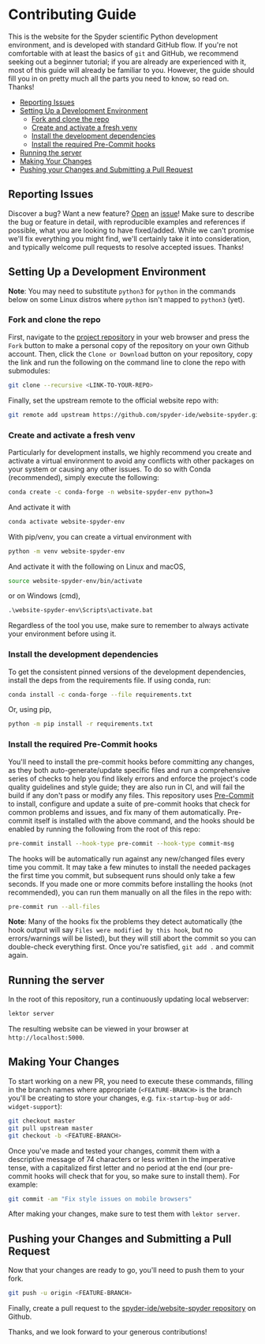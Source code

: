 # Contributing Guide

This is the website for the Spyder scientific Python development environment, and is developed with standard GitHub flow.
If you're not comfortable with at least the basics of ``git`` and GitHub, we recommend seeking out a beginner tutorial; if you are already are experienced with it, most of this guide will already be familiar to you.
However, the guide should fill you in on pretty much all the parts you need to know, so read on.
Thanks!



<!-- markdownlint-disable -->
<!-- START doctoc generated TOC please keep comment here to allow auto update -->
<!-- DON'T EDIT THIS SECTION, INSTEAD RE-RUN doctoc TO UPDATE -->

- [Reporting Issues](#reporting-issues)
- [Setting Up a Development Environment](#setting-up-a-development-environment)
  - [Fork and clone the repo](#fork-and-clone-the-repo)
  - [Create and activate a fresh venv](#create-and-activate-a-fresh-venv)
  - [Install the development dependencies](#install-the-development-dependencies)
  - [Install the required Pre-Commit hooks](#install-the-required-pre-commit-hooks)
- [Running the server](#running-the-server)
- [Making Your Changes](#making-your-changes)
- [Pushing your Changes and Submitting a Pull Request](#pushing-your-changes-and-submitting-a-pull-request)

<!-- END doctoc generated TOC please keep comment here to allow auto update -->
<!-- markdownlint-restore -->



## Reporting Issues

Discover a bug?
Want a new feature?
[Open](https://github.com/spyder-ide/website-spyder/issues/new/choose) an [issue](https://github.com/spyder-ide/website-spyder/issues)!
Make sure to describe the bug or feature in detail, with reproducible examples and references if possible, what you are looking to have fixed/added.
While we can't promise we'll fix everything you might find, we'll certainly take it into consideration, and typically welcome pull requests to resolve accepted issues.
Thanks!



## Setting Up a Development Environment

**Note**: You may need to substitute ``python3`` for ``python`` in the commands below on some Linux distros where ``python`` isn't mapped to ``python3`` (yet).

### Fork and clone the repo

First, navigate to the [project repository](https://github.com/spyder-ide/website-spyder) in your web browser and press the ``Fork`` button to make a personal copy of the repository on your own Github account.
Then, click the ``Clone or Download`` button on your repository, copy the link and run the following on the command line to clone the repo with submodules:

```bash
git clone --recursive <LINK-TO-YOUR-REPO>
```

Finally, set the upstream remote to the official website repo with:

```bash
git remote add upstream https://github.com/spyder-ide/website-spyder.git
```


### Create and activate a fresh venv

Particularly for development installs, we highly recommend you create and activate a virtual environment to avoid any conflicts with other packages on your system or causing any other issues.
To do so with Conda (recommended), simply execute the following:

```bash
conda create -c conda-forge -n website-spyder-env python=3
```

And activate it with

```bash
conda activate website-spyder-env
```

With pip/venv, you can create a virtual environment with

```bash
python -m venv website-spyder-env
```

And activate it with the following on Linux and macOS,

```bash
source website-spyder-env/bin/activate
```

or on Windows (cmd),

```cmd
.\website-spyder-env\Scripts\activate.bat
```

Regardless of the tool you use, make sure to remember to always activate your environment before using it.


### Install the development dependencies

To get the consistent pinned versions of the development dependencies, install the deps from the requirements file.
If using conda, run:

```bash
conda install -c conda-forge --file requirements.txt
```

Or, using pip,

```bash
python -m pip install -r requirements.txt
```


### Install the required Pre-Commit hooks

You'll need to install the pre-commit hooks before committing any changes, as they both auto-generate/update specific files and run a comprehensive series of checks to help you find likely errors and enforce the project's code quality guidelines and style guide; they are also run in CI, and will fail the build if any don't pass or modify any files.
This repository uses [Pre-Commit](https://pre-commit.com/) to install, configure and update a suite of pre-commit hooks that check for common problems and issues, and fix many of them automatically.
Pre-commit itself is installed with the above command, and the hooks should be enabled by running the following from the root of this repo:

```bash
pre-commit install --hook-type pre-commit --hook-type commit-msg
```

The hooks will be automatically run against any new/changed files every time you commit.
It may take a few minutes to install the needed packages the first time you commit, but subsequent runs should only take a few seconds.
If you made one or more commits before installing the hooks (not recommended), you can run them manually on all the files in the repo with:

```bash
pre-commit run --all-files
```

**Note**: Many of the hooks fix the problems they detect automatically (the hook output will say ``Files were modified by this hook``, but no errors/warnings will be listed), but they will still abort the commit so you can double-check everything first.
Once you're satisfied, ``git add .`` and commit again.



## Running the server

In the root of this repository, run a continuously updating local webserver:

```bash
lektor server
```

The resulting website can be viewed in your browser at ``http://localhost:5000``.



## Making Your Changes

To start working on a new PR, you need to execute these commands, filling in the branch names where appropriate (``<FEATURE-BRANCH>`` is the branch you'll be creating to store your changes, e.g. ``fix-startup-bug`` or ``add-widget-support``):

```bash
git checkout master
git pull upstream master
git checkout -b <FEATURE-BRANCH>
```

Once you've made and tested your changes, commit them with a descriptive message of 74 characters or less written in the imperative tense, with a capitalized first letter and no period at the end (our pre-commit hooks will check that for you, so make sure to install them).
For example:

```bash
git commit -am "Fix style issues on mobile browsers"
```

After making your changes, make sure to test them with ``lektor server``.



## Pushing your Changes and Submitting a Pull Request

Now that your changes are ready to go, you'll need to push them to your fork.

```bash
git push -u origin <FEATURE-BRANCH>
```

Finally, create a pull request to the [spyder-ide/website-spyder repository](https://github.com/spyder-ide/website-spyder/) on Github.

Thanks, and we look forward to your generous contributions!
